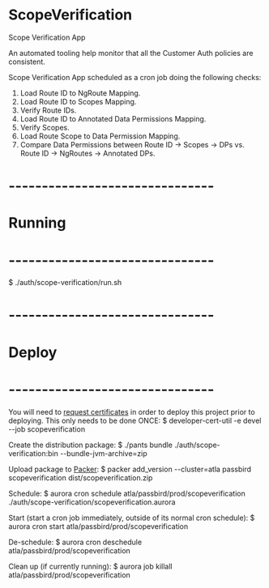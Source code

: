ScopeVerification
=================
Scope Verification App

An automated tooling help monitor that all the Customer Auth policies are consistent.

Scope Verification App scheduled as a cron job doing the following checks:

1. Load Route ID to NgRoute Mapping.
2. Load Route ID to Scopes Mapping.
3. Verify Route IDs.
4. Load Route ID to Annotated Data Permissions Mapping.
5. Verify Scopes.
6. Load Route Scope to Data Permission Mapping.
7. Compare Data Permissions between Route ID -> Scopes -> DPs vs. Route ID -> NgRoutes -> Annotated DPs.

# -------------------------------
# Running
# -------------------------------
  $ ./auth/scope-verification/run.sh
  

# -------------------------------
# Deploy
# -------------------------------

You will need to [request certificates](https://docbird.twitter.biz/service_authentication/howto/credentials.html#method-2-developer-certs) in order to deploy this project prior to deploying.
This only needs to be done ONCE:
    $ developer-cert-util -e devel --job scopeverification

Create the distribution package:
    $ ./pants bundle ./auth/scope-verification:bin --bundle-jvm-archive=zip

Upload package to [Packer](http://go/packer):
    $ packer add_version --cluster=atla passbird scopeverification dist/scopeverification.zip

Schedule:
    $ aurora cron schedule atla/passbird/prod/scopeverification ./auth/scope-verification/scopeverification.aurora
    
Start (start a cron job immediately, outside of its normal cron schedule):
    $ aurora cron start atla/passbird/prod/scopeverification

De-schedule:
    $ aurora cron deschedule atla/passbird/prod/scopeverification

Clean up (if currently running):
    $ aurora job killall atla/passbird/prod/scopeverification
